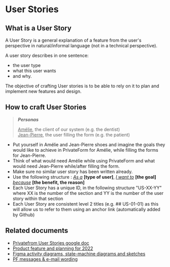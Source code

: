 # User Stories

## What is a User Story

A User Story is a general explanation of a feature from the user's perspective in natural/informal language (not in a technical perspective).

A user story describes in one sentence:

- the user type
- what this user wants
- and why.

The objective of crafting User stories is to be able to rely on it to plan and implement new features and design.

## How to craft User Stories

> ***Personas***
>
> <span style="text-decoration:underline;">Amélie</span>, the client of our system (e.g. the dentist)\
> <span style="text-decoration:underline;">Jean-Pierre</span>, the user filling the form (e.g. the patient)

- Put yourself in Amélie and Jean-Pierre shoes and imagine the goals they would like to achieve in PrivateForm for Amélie, while filling the forms for Jean-Pierre.
- Think of what would need Amélie while using PrivateForm and what would need Jean-Pierre while/after filling the form.
- Make sure no similar user story has been written already.
- Use the following structure : _<span style="text-decoration:underline;">As a</span>_ **[type of user]**, _<span style="text-decoration:underline;">I want to</span>_ **[the goal]** _<span style="text-decoration:underline;">because</span>_ **[the benefit, the reason]**
- Each User Story has a unique ID, in the following structure "US-XX-YY" where XX is the number of the section and YY is the number of the user story within that section
- Each User Story are consistent level 2 titles (e.g. ## US-01-01) as this will allow us to refer to them using an anchor link (automatically added by Github)

## Related documents

* [Privatefrom User Stories google doc](https://docs.google.com/document/d/1-_iVgamjIm0aH-txl2aVDIfSNRuwS-agKf74G1q1KRk/edit)
* [Product feature and planning for 2022](https://docs.google.com/document/d/1UJhyVTOyjICTlG5wFVYIlmJQ1s-1DWPsBbvq2kvLb8A/edit#heading=h.4qvql0srrn4)
* [Figma activity diagrams, state-machine diagrams and sketches](https://www.figma.com/files/project/44665172/PrivateFrom?fuid=1025053302751681674)
* [PF messages & e-mail wording](https://docs.google.com/document/d/1fK0Pw-OkN1YLQ5rD1STdRzFk1mPNyTLjcYBKBLhirCc/edit#heading=h.9yvxtjspa6zs)
